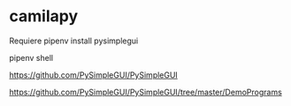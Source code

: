 # camilapy

Requiere
pipenv install pysimplegui

pipenv shell

https://github.com/PySimpleGUI/PySimpleGUI

https://github.com/PySimpleGUI/PySimpleGUI/tree/master/DemoPrograms